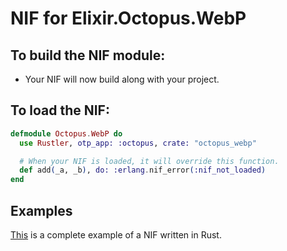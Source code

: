 # NIF for Elixir.Octopus.WebP

## To build the NIF module:

- Your NIF will now build along with your project.

## To load the NIF:

```elixir
defmodule Octopus.WebP do
  use Rustler, otp_app: :octopus, crate: "octopus_webp"

  # When your NIF is loaded, it will override this function.
  def add(_a, _b), do: :erlang.nif_error(:nif_not_loaded)
end
```

## Examples

[This](https://github.com/rusterlium/NifIo) is a complete example of a NIF written in Rust.
